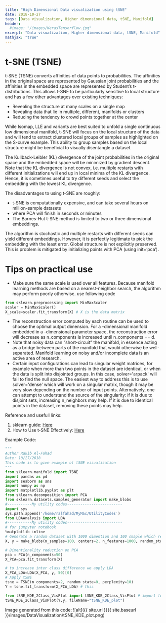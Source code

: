 ```yaml
---
title: "High Dimensional Data visualization using tSNE"
date: 2018-10-27
tags: [Data visualization, Higher dimensional data, tSNE, Manifold]
header:
  #image: "/images/KerasTensorflow.jpg"
excerpt: "Data visualization, Higher dimensional data, tSNE, Manifold"
mathjax: "true"
---
```

# t-SNE (TSNE)
t-SNE (TSNE) converts affinities of data points to probabilities. The affinities in the original space are represented by Gaussian joint probabilities and the affinities in the embedded space are represented by Student’s t-distributions. This allows t-SNE to be particularly sensitive to local structure and has a few other advantages over existing techniques:

- Revealing the structure at many scales on a single map
- Revealing data that lie in multiple, different, manifolds or clusters
- Reducing the tendency to crowd points together at the center

While Isomap, LLE and variants are best suited to unfold a single continuous low dimensional manifold, t-SNE will focus on the local structure of the data and will tend to extract clustered local groups of samples as highlighted on the S-curve example. This ability to group samples based on the local structure might be beneficial to visually disentangle a dataset

The Kullback-Leibler (KL) divergence of the joint probabilities in the original space and the embedded space will be minimized by gradient descent. Note that the KL divergence is not convex, i.e. multiple restarts with different initializations will end up in local minima of the KL divergence. Hence, it is sometimes useful to try different seeds and select the embedding with the lowest KL divergence.

The disadvantages to using t-SNE are roughly:

- t-SNE is computationally expensive, and can take several hours on million-sample datasets
- where PCA will finish in seconds or minutes
- The Barnes-Hut t-SNE method is limited to two or three dimensional embeddings.

The algorithm is stochastic and multiple restarts with different seeds can yield different embeddings. However, it is perfectly legitimate to pick the embedding with the least error.
Global structure is not explicitly preserved. This is problem is mitigated by initializing points with PCA (using init=’pca’).

#  Tips on practical use
- Make sure the same scale is used over all features. Because manifold learning methods are based on a nearest-neighbor search, the algorithm may perform poorly otherwise. use following code

```python
from sklearn.preprocessing import MinMaxScaler
scaler = MinMaxScaler()
X_scale=scaler.fit_transform(X) # X is the data matrix
```
- The reconstruction error computed by each routine can be used to choose the optimal output dimension. For a -dimensional manifold embedded in a -dimensional parameter space, the reconstruction error will decrease as n_components is increased until n_components == d.
- Note that noisy data can “short-circuit” the manifold, in essence acting as a bridge between parts of the manifold that would otherwise be well-separated. Manifold learning on noisy and/or incomplete data is an active area of research.
- Certain input configurations can lead to singular weight matrices, for example when more than two points in the dataset are identical, or when the data is split into disjointed groups. In this case, solver='arpack' will fail to find the null space. The easiest way to address this is to use solver='dense' which will work on a singular matrix, though it may be very slow depending on the number of input points. Alternatively, one can attempt to understand the source of the singularity: if it is due to disjoint sets, increasing n_neighbors may help. If it is due to identical points in the dataset, removing these points may help.



Reference and usefull links:

1. sklearn guide: [Here](http://scikit-learn.org/stable/modules/manifold.html#t-sne)
2. How to Use t-SNE Effectively: [Here](https://distill.pub/2016/misread-tsne/)

Example Code:
```python
"""
Author Rakib Al-Fahad
Date: 10/27/2018
This code is to give example of tSNE visualization
"""
from sklearn.manifold import TSNE
import pandas as pd
import seaborn as sns
import numpy as np
import matplotlib.pyplot as plt
from sklearn.decomposition import PCA
from sklearn.datasets.samples_generator import make_blobs
#-----------My utility codes-------------------------
import sys
sys.path.append('/home/ralfahad/MyMac/UtilityCodes')
from LDAAnalysis import LDA
#-----------My utility codes-------------------------
# for jumpyter notebook
%matplotlib inline
# Generate a random dataset with 1000 dimention and 100 smaple which represent a higher dimentional data
X, y = make_blobs(n_samples=100, centers=2, n_features=1000, random_state=0)

# Dimentionality reduction on PCA
pca = PCA(n_components=50)
X_PCA=pca.fit_transform(X)

# to increase inter class difference we apply LDA
X_PCA_LDA=LDA(X_PCA, y, 50)[0]
# Apply tSNE
tsne = TSNE(n_components=2, random_state=0, perplexity=10)
Y = tsne.fit_transform(X_PCA_LDA) # this

from tSNE_KDE_2Class_VisPlot import tSNE_KDE_2Class_VisPlot # import function from my utility
tSNE_KDE_2Class_VisPlot(Y,y, fileName="tSNE_KDE_plot")

```
Image generated from this code:
![alt]({{ site.url }}{{ site.baseurl }}/images/DataVisualization/tSNE_KDE_plot.png)
